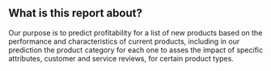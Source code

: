 ## What is this report about?
Our purpose is to predict profitability for a list of new products based on the performance and characteristics of current products, including in our prediction the product category for each one to asses the impact of specific attributes, customer and service reviews, for certain product types.
